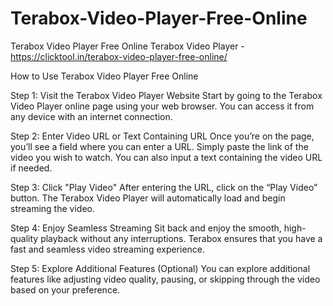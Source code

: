 # Terabox-Video-Player-Free-Online
Terabox Video Player Free Online
Terabox Video Player - https://clicktool.in/terabox-video-player-free-online/

How to Use Terabox Video Player Free Online

Step 1: Visit the Terabox Video Player Website
Start by going to the Terabox Video Player online page using your web browser. You can access it from any device with an internet connection.

Step 2: Enter Video URL or Text Containing URL
Once you’re on the page, you’ll see a field where you can enter a URL. Simply paste the link of the video you wish to watch. You can also input a text containing the video URL if needed.

Step 3: Click "Play Video"
After entering the URL, click on the “Play Video” button. The Terabox Video Player will automatically load and begin streaming the video.

Step 4: Enjoy Seamless Streaming
Sit back and enjoy the smooth, high-quality playback without any interruptions. Terabox ensures that you have a fast and seamless video streaming experience.

Step 5: Explore Additional Features (Optional)
You can explore additional features like adjusting video quality, pausing, or skipping through the video based on your preference.
